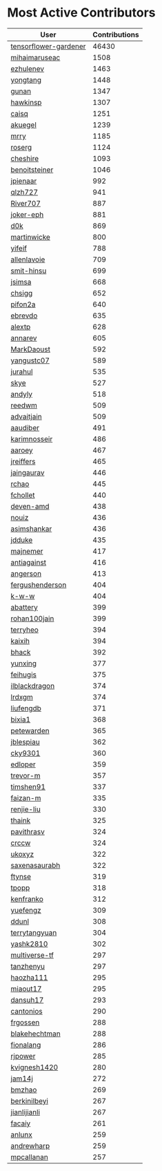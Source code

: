 # Most Active Contributors

| User | Contributions |
| ---- | -------------- |
| [tensorflower-gardener](https://github.com/tensorflower-gardener) | 46430 |
| [mihaimaruseac](https://github.com/mihaimaruseac) | 1508 |
| [ezhulenev](https://github.com/ezhulenev) | 1463 |
| [yongtang](https://github.com/yongtang) | 1448 |
| [gunan](https://github.com/gunan) | 1347 |
| [hawkinsp](https://github.com/hawkinsp) | 1307 |
| [caisq](https://github.com/caisq) | 1251 |
| [akuegel](https://github.com/akuegel) | 1239 |
| [mrry](https://github.com/mrry) | 1185 |
| [roserg](https://github.com/roserg) | 1124 |
| [cheshire](https://github.com/cheshire) | 1093 |
| [benoitsteiner](https://github.com/benoitsteiner) | 1046 |
| [jpienaar](https://github.com/jpienaar) | 992 |
| [qlzh727](https://github.com/qlzh727) | 941 |
| [River707](https://github.com/River707) | 887 |
| [joker-eph](https://github.com/joker-eph) | 881 |
| [d0k](https://github.com/d0k) | 869 |
| [martinwicke](https://github.com/martinwicke) | 800 |
| [yifeif](https://github.com/yifeif) | 788 |
| [allenlavoie](https://github.com/allenlavoie) | 709 |
| [smit-hinsu](https://github.com/smit-hinsu) | 699 |
| [jsimsa](https://github.com/jsimsa) | 668 |
| [chsigg](https://github.com/chsigg) | 652 |
| [pifon2a](https://github.com/pifon2a) | 640 |
| [ebrevdo](https://github.com/ebrevdo) | 635 |
| [alextp](https://github.com/alextp) | 628 |
| [annarev](https://github.com/annarev) | 605 |
| [MarkDaoust](https://github.com/MarkDaoust) | 592 |
| [yangustc07](https://github.com/yangustc07) | 589 |
| [jurahul](https://github.com/jurahul) | 535 |
| [skye](https://github.com/skye) | 527 |
| [andyly](https://github.com/andyly) | 518 |
| [reedwm](https://github.com/reedwm) | 509 |
| [advaitjain](https://github.com/advaitjain) | 509 |
| [aaudiber](https://github.com/aaudiber) | 491 |
| [karimnosseir](https://github.com/karimnosseir) | 486 |
| [aaroey](https://github.com/aaroey) | 467 |
| [jreiffers](https://github.com/jreiffers) | 465 |
| [jaingaurav](https://github.com/jaingaurav) | 446 |
| [rchao](https://github.com/rchao) | 445 |
| [fchollet](https://github.com/fchollet) | 440 |
| [deven-amd](https://github.com/deven-amd) | 438 |
| [nouiz](https://github.com/nouiz) | 436 |
| [asimshankar](https://github.com/asimshankar) | 436 |
| [jdduke](https://github.com/jdduke) | 435 |
| [majnemer](https://github.com/majnemer) | 417 |
| [antiagainst](https://github.com/antiagainst) | 416 |
| [angerson](https://github.com/angerson) | 413 |
| [fergushenderson](https://github.com/fergushenderson) | 404 |
| [k-w-w](https://github.com/k-w-w) | 404 |
| [abattery](https://github.com/abattery) | 399 |
| [rohan100jain](https://github.com/rohan100jain) | 399 |
| [terryheo](https://github.com/terryheo) | 394 |
| [kaixih](https://github.com/kaixih) | 394 |
| [bhack](https://github.com/bhack) | 392 |
| [yunxing](https://github.com/yunxing) | 377 |
| [feihugis](https://github.com/feihugis) | 375 |
| [ilblackdragon](https://github.com/ilblackdragon) | 374 |
| [lrdxgm](https://github.com/lrdxgm) | 374 |
| [liufengdb](https://github.com/liufengdb) | 371 |
| [bixia1](https://github.com/bixia1) | 368 |
| [petewarden](https://github.com/petewarden) | 365 |
| [jblespiau](https://github.com/jblespiau) | 362 |
| [cky9301](https://github.com/cky9301) | 360 |
| [edloper](https://github.com/edloper) | 359 |
| [trevor-m](https://github.com/trevor-m) | 357 |
| [timshen91](https://github.com/timshen91) | 337 |
| [faizan-m](https://github.com/faizan-m) | 335 |
| [renjie-liu](https://github.com/renjie-liu) | 330 |
| [thaink](https://github.com/thaink) | 325 |
| [pavithrasv](https://github.com/pavithrasv) | 324 |
| [crccw](https://github.com/crccw) | 324 |
| [ukoxyz](https://github.com/ukoxyz) | 322 |
| [saxenasaurabh](https://github.com/saxenasaurabh) | 322 |
| [ftynse](https://github.com/ftynse) | 319 |
| [tpopp](https://github.com/tpopp) | 318 |
| [kenfranko](https://github.com/kenfranko) | 312 |
| [yuefengz](https://github.com/yuefengz) | 309 |
| [ddunl](https://github.com/ddunl) | 308 |
| [terrytangyuan](https://github.com/terrytangyuan) | 304 |
| [yashk2810](https://github.com/yashk2810) | 302 |
| [multiverse-tf](https://github.com/multiverse-tf) | 297 |
| [tanzhenyu](https://github.com/tanzhenyu) | 297 |
| [haozha111](https://github.com/haozha111) | 295 |
| [miaout17](https://github.com/miaout17) | 295 |
| [dansuh17](https://github.com/dansuh17) | 293 |
| [cantonios](https://github.com/cantonios) | 290 |
| [frgossen](https://github.com/frgossen) | 288 |
| [blakehechtman](https://github.com/blakehechtman) | 288 |
| [fionalang](https://github.com/fionalang) | 286 |
| [rjpower](https://github.com/rjpower) | 285 |
| [kvignesh1420](https://github.com/kvignesh1420) | 280 |
| [jam14j](https://github.com/jam14j) | 272 |
| [bmzhao](https://github.com/bmzhao) | 269 |
| [berkinilbeyi](https://github.com/berkinilbeyi) | 267 |
| [jianlijianli](https://github.com/jianlijianli) | 267 |
| [facaiy](https://github.com/facaiy) | 261 |
| [anlunx](https://github.com/anlunx) | 259 |
| [andrewharp](https://github.com/andrewharp) | 259 |
| [mpcallanan](https://github.com/mpcallanan) | 257 |
